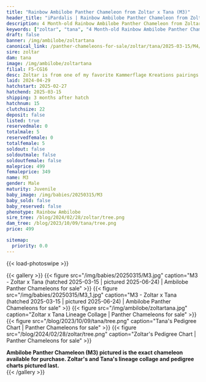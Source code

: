 ```yaml
---
title: "Rainbow Ambilobe Panther Chameleon from Zoltar x Tana (M3)"
header_title: "iPardalis | Rainbow Ambilobe Panther Chameleon from Zoltar x Tana | M3"
description: 4 Month-old Rainbow Ambilobe Panther Chameleon from Zoltar and Tana. Zoltar is from one of my favorite Kammerflage Kreations pairings of the past few years - great CB extension with Jimanga and Papafee! We've included sire and dam dendrograms if available, but you can view our Zoltar or Tana breeder pages for more information.
keywords: ["zoltar", "tana", "4 Month-old Rainbow Ambilobe Panther Chameleon", "baby chameleons for sale", "buy panther chameleon", "panther for sale", "ambilobe panther chameleons for sale", "ambilobe panther chameleon for sale"]
draft: false
banner: /img/ambilobe/zoltartana
canonical_link: /panther-chameleons-for-sale/zoltar/tana/2025-03-15/M4/
sire: zoltar
dam: tana
image: /img/ambilobe/zoltartana
filial: F5-CG16
desc: Zoltar is from one of my favorite Kammerflage Kreations pairings of the past few years - great CB extension with Jimanga and Papafee!
laid: 2024-04-29
hatchstart: 2025-02-27
hatchend: 2025-03-15
shipping: 3 months after hatch
hatchnum: 15
clutchsize: 22
deposit: false
listed: true
reservedmale: 0
totalmale: 5
reservedfemale: 0
totalfemale: 5
soldout: false
soldoutmale: false
soldoutfemale: false
maleprice: 499
femaleprice: 349
name: M3
gender: Male
maturity: Juvenile
baby_image: /img/babies/20250315/M3
baby_sold: false
baby_reserved: false
phenotype: Rainbow Ambilobe
sire_tree: /blog/2024/02/28/zoltar/tree.png
dam_tree: /blog/2023/10/09/tana/tree.png
price: 499

sitemap: 
  priority: 0.0
---
```


{{< load-photoswipe >}}

{{< gallery >}}
  {{< figure src="/img/babies/20250315/M3.jpg" caption="M3 - Zoltar x Tana (hatched 2025-03-15 | pictured 2025-06-24) | Ambilobe Panther Chameleons for sale" >}}
  {{< figure src="/img/babies/20250315/M3_1.jpg" caption="M3 - Zoltar x Tana (hatched 2025-03-15 | pictured 2025-06-24) | Ambilobe Panther Chameleons for sale" >}}
  {{< figure src="/img/ambilobe/zoltartana.jpg" caption="Zoltar x Tana Lineage Collage | Panther Chameleons for sale" >}}
  {{< figure src="/blog/2023/10/09/tana/tree.png" caption="Tana's Pedigree Chart | Panther Chameleons for sale" >}}
  {{< figure src="/blog/2024/02/28/zoltar/tree.png" caption="Zoltar's Pedigree Chart | Panther Chameleons for sale" >}}
  <figcaption itemprop="description"><strong>Ambilobe Panther Chameleon (M3) pictured is the exact chameleon available for purchase. Zoltar's and Tana's lineage collage and pedigree charts pictured last.</strong></figcaption>
{{< /gallery >}}

